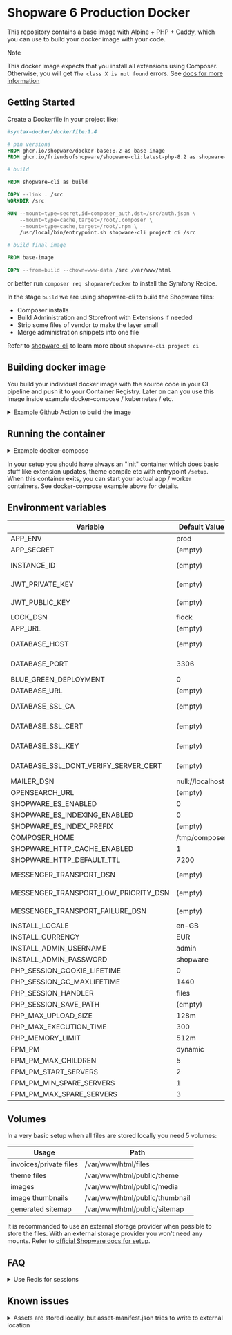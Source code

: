 # Shopware 6 Production Docker

This repository contains a base image with Alpine + PHP + Caddy, which you can use to build your docker image with your code.

> [!NOTE]
> This docker image expects that you install all extensions using Composer. Otherwise, you will get `The class X is not found` errors. See [docs for more information](https://developer.shopware.com/docs/guides/hosting/installation-updates/extension-managment.html)

## Getting Started

Create a Dockerfile in your project like:

```dockerfile
#syntax=docker/dockerfile:1.4

# pin versions
FROM ghcr.io/shopware/docker-base:8.2 as base-image
FROM ghcr.io/friendsofshopware/shopware-cli:latest-php-8.2 as shopware-cli

# build

FROM shopware-cli as build

COPY --link . /src
WORKDIR /src

RUN --mount=type=secret,id=composer_auth,dst=/src/auth.json \
    --mount=type=cache,target=/root/.composer \
    --mount=type=cache,target=/root/.npm \
    /usr/local/bin/entrypoint.sh shopware-cli project ci /src

# build final image

FROM base-image

COPY --from=build --chown=www-data /src /var/www/html
```

or better run `composer req shopware/docker` to install the Symfony Recipe.

In the stage `build` we are using shopware-cli to build the Shopware files:

- Composer installs
- Build Administration and Storefront with Extensions if needed
- Strip some files of vendor to make the layer small
- Merge administration snippets into one file

Refer to [shopware-cli](https://github.com/FriendsOfShopware/shopware-cli) to learn more about `shopware-cli project ci`

## Building docker image

You build your individual docker image with the source code in your CI pipeline and push it to your Container Registry. Later on can you use this image inside example docker-compose / kubernetes / etc.

<details>
  <summary>Example Github Action to build the image</summary>

```yaml
name: Build Docker Image

on:
  push:
    branches:
      - main

jobs:
  build:
    runs-on: ubuntu-latest
    steps:
      - name: Checkout Repository
        uses: actions/checkout@v3

      - name: Set up Docker Buildx
        uses: docker/setup-buildx-action@v2
        
      - name: Login into Github Docker Registery
        run: echo "${{ secrets.GITHUB_TOKEN }}" | docker login ghcr.io -u ${{ github.actor }} --password-stdin

      - name: Build and push
        uses: docker/build-push-action@v4
        with:
          context: .
          file: ./docker/Dockerfile
          push: true
          tags: ghcr.io/${{ github.repository_owner }}/${{ github.event.repository.name }}
```

</details>

## Running the container

<details>
  <summary>Example docker-compose</summary>

```yaml
version: "3.8"
services:
    db:
        image: mysql:8.0
        environment:
            MYSQL_ROOT_PASSWORD: 'shopware'
            MYSQL_USER: shopware
            MYSQL_PASSWORD: shopware
            MYSQL_DATABASE: shopware
        volumes:
        - mysql-data:/var/lib/mysql

    init-perm:
        image: alpine
        volumes:
            - files:/var/www/html/files
            - theme:/var/www/html/public/theme
            - media:/var/www/html/public/media
            - thumbnail:/var/www/html/public/thumbnail
            - sitemap:/var/www/html/public/sitemap
        command: chown 82:82 /var/www/html/files /var/www/html/public/theme /var/www/html/public/media /var/www/html/public/thumbnail /var/www/html/public/sitemap

    init:
        image: local
        build:
            context: .
        env_file: .app.env
        entrypoint: /setup
        volumes:
            - files:/var/www/html/files
            - theme:/var/www/html/public/theme
            - media:/var/www/html/public/media
            - thumbnail:/var/www/html/public/thumbnail
            - sitemap:/var/www/html/public/sitemap
        depends_on:
            db:
                condition: service_started
            init-perm:
                condition: service_completed_successfully
    web:
        image: local
        build:
            context: .
        volumes:
            - files:/var/www/html/files
            - theme:/var/www/html/public/theme
            - media:/var/www/html/public/media
            - thumbnail:/var/www/html/public/thumbnail
            - sitemap:/var/www/html/public/sitemap
        depends_on:
            init:
                condition: service_completed_successfully
        env_file: .app.env
        ports:
            - 8000:8000

    worker:
        image: local
        restart: unless-stopped
        build:
            context: .
        volumes:
            - files:/var/www/html/files
            - theme:/var/www/html/public/theme
            - media:/var/www/html/public/media
            - thumbnail:/var/www/html/public/thumbnail
            - sitemap:/var/www/html/public/sitemap
        depends_on:
            init:
                condition: service_completed_successfully
        env_file: .app.env
        entrypoint: [ "php", "bin/console", "messenger:consume", "async", "--time-limit=300", "--memory-limit=512M" ]
        deploy:
            replicas: 3

volumes:
    mysql-data:
    files:
    theme:
    media:
    thumbnail:
    sitemap:
```

</details>

In your setup you should have always an "init" container which does basic stuff like extension updates, theme compile etc with entrypoint `/setup`. 
When this container exits, you can start your actual app / worker containers. See docker-compose example above for details.

## Environment variables

| Variable                             | Default Value    | Description                                                                              |
|--------------------------------------|------------------|------------------------------------------------------------------------------------------|
| APP_ENV                              | prod             | Environment                                                                              |
| APP_SECRET                           | (empty)          | Can be generated with `openssl rand -hex 32`                                             |
| INSTANCE_ID                          | (empty)          | Unique Identifier for the Store: Can be generated with `openssl rand -hex 32`            |
| JWT_PRIVATE_KEY                      | (empty)          | Can be generated with `shopware-cli project generate-jwt --env`                          |
| JWT_PUBLIC_KEY                       | (empty)          | Can be generated with `shopware-cli project generate-jwt --env`                          |
| LOCK_DSN                             | flock            | DSN for Symfony locking                                                                  |
| APP_URL                              | (empty)          | Where Shopware will be accessible                                                        |
| DATABASE_HOST                        | (empty)          | Host of MySQL (needed for for checking is MySQL alive)                                   |
| DATABASE_PORT                        | 3306             | Host of MySQL (needed for for checking is MySQL alive)                                   |
| BLUE_GREEN_DEPLOYMENT                | 0                | This needs super priviledge to create trigger                                            |
| DATABASE_URL                         | (empty)          | MySQL credentials as DSN                                                                 |
| DATABASE_SSL_CA                      | (empty)          | Path to SSL CA file (needs to be readable for uid 512)                                   |
| DATABASE_SSL_CERT                    | (empty)          | Path to SSL Cert file (needs to be readable for uid 512)                                 |
| DATABASE_SSL_KEY                     | (empty)          | Path to SSL Key file (needs to be readable for uid 512)                                  |
| DATABASE_SSL_DONT_VERIFY_SERVER_CERT | (empty)          | Disables verification of the server certificate (1 disables it)                          |
| MAILER_DSN                           | null://localhost | Mailer DSN (Admin Configuration overwrites this)                                         |
| OPENSEARCH_URL                       | (empty)          | OpenSearch Hosts                                                                         |
| SHOPWARE_ES_ENABLED                  | 0                | OpenSearch Support Enabled?                                                              |
| SHOPWARE_ES_INDEXING_ENABLED         | 0                | OpenSearch Indexing Enabled?                                                             |
| SHOPWARE_ES_INDEX_PREFIX             | (empty)          | OpenSearch Index Prefix                                                                  |
| COMPOSER_HOME                        | /tmp/composer    | Caching for the Plugin Manager                                                           |
| SHOPWARE_HTTP_CACHE_ENABLED          | 1                | Is HTTP Cache enabled?                                                                   |
| SHOPWARE_HTTP_DEFAULT_TTL            | 7200             | Default TTL for Http Cache                                                               |
| MESSENGER_TRANSPORT_DSN              | (empty)          | DSN for default async queue (example: `amqp://guest:guest@localhost:5672/%2f/default`    |
| MESSENGER_TRANSPORT_LOW_PRIORITY_DSN | (empty)          | DSN for low priority  queue (example: `amqp://guest:guest@localhost:5672/%2f/low_prio`   |
| MESSENGER_TRANSPORT_FAILURE_DSN      | (empty)          | DSN for failed messages queue (example: `amqp://guest:guest@localhost:5672/%2f/failure`  |
| INSTALL_LOCALE                       | en-GB            | Default locale for the Shop                                                              |
| INSTALL_CURRENCY                     | EUR              | Default currency for the Shop                                                            |
| INSTALL_ADMIN_USERNAME               | admin            | Default admin username                                                                   |
| INSTALL_ADMIN_PASSWORD               | shopware         | Default admin password                                                                   |
| PHP_SESSION_COOKIE_LIFETIME          | 0                | [See PHP FPM documentation](https://www.php.net/manual/en/session.configuration.php)     |
| PHP_SESSION_GC_MAXLIFETIME           | 1440             | [See PHP FPM documentation](https://www.php.net/manual/en/session.configuration.php)     |
| PHP_SESSION_HANDLER                  | files            | Set to `redis` for redis session                                                         |
| PHP_SESSION_SAVE_PATH                | (empty)          | Set to `tcp://redis:6379` for redis session                                              |
| PHP_MAX_UPLOAD_SIZE                  | 128m             | See PHP documentation                                                                    |
| PHP_MAX_EXECUTION_TIME               | 300              | See PHP documentation                                                                    |
| PHP_MEMORY_LIMIT                     | 512m             | See PHP documentation                                                                    |
| FPM_PM                               | dynamic          | [See PHP FPM documentation](https://www.php.net/manual/en/install.fpm.configuration.php) |
| FPM_PM_MAX_CHILDREN                  | 5                | [See PHP FPM documentation](https://www.php.net/manual/en/install.fpm.configuration.php) |
| FPM_PM_START_SERVERS                 | 2                | [See PHP FPM documentation](https://www.php.net/manual/en/install.fpm.configuration.php) |
| FPM_PM_MIN_SPARE_SERVERS             | 1                | [See PHP FPM documentation](https://www.php.net/manual/en/install.fpm.configuration.php) |
| FPM_PM_MAX_SPARE_SERVERS             | 3                | [See PHP FPM documentation](https://www.php.net/manual/en/install.fpm.configuration.php) |


## Volumes

In a very basic setup when all files are stored locally you need 5 volumes:

| Usage                  | Path                           |
|------------------------|--------------------------------|
| invoices/private files | /var/www/html/files            |
| theme files            | /var/www/html/public/theme     |
| images                 | /var/www/html/public/media     |
| image thumbnails       | /var/www/html/public/thumbnail |
| generated sitemap      | /var/www/html/public/sitemap   |

It is recommanded to use an external storage provider when possible to store the files. With an external storage provider you won't need any mounts. Refer to [official Shopware docs for setup](https://developer.shopware.com/docs/guides/hosting/infrastructure/filesystem).

## FAQ

<details>
  <summary>Use Redis for sessions</summary>

   You can set `PHP_SESSION_HANDLER` to `redis` and `PHP_SESSION_SAVE_PATH` to any redis path like `tcp://redis:6379`
</details>

## Known issues

<details>
  <summary>Assets are stored locally, but asset-manifest.json tries to write to external location</summary>

Override the filesystem of asset-manifest.json to temporary filesystem:

```yaml
# config/packages/prod/asset-overwrite.yaml
services:
    Shopware\Core\Framework\Plugin\Util\AssetService:
        arguments:
            - '@shopware.filesystem.asset'
            - '@shopware.filesystem.temp'
            - '@kernel'
            - '@Shopware\Core\Framework\Plugin\KernelPluginLoader\KernelPluginLoader'
            - '@Shopware\Core\Framework\Adapter\Cache\CacheInvalidator'
            - '@Shopware\Core\Framework\App\Lifecycle\AppLoader'
            - '@parameter_bag'
```
    
</details>
